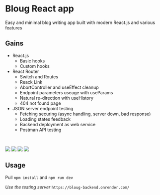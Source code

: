 # Bloug React app

Easy and minimal blog writing app built with modern React.js and various features

## Gains
- React.js
    - Basic hooks
    - Custom hooks
- React Router
    - Switch and Routes
    - Reack Link
    - AbortController and useEffect cleanup
    - Endpoint parameters useage with useParams
    - Natural re-direction with useHistory
    - 404 not found page
- JSON server endpoint testing
    - Fetching securing (async handling, server down, bad response)
    - Loading states feedback
    - Backend deployment as web service
    - Postman API testing

<br>

![](https://shields.io/badge/-react-4377cb?logo=react)
![](https://shields.io/badge/-node-4377cb?logo=node.js)
![](https://shields.io/badge/-json-4377cb?logo=json)
![](https://shields.io/badge/-css-4377cb?logo=css3)


## Usage

Pull `npm install` and `npm run dev`

*Use the testing server*
`https://bloug-backend.onrender.com/`


<!--
## Next
- [ ] Use env variables for endpoint addresses
- [ ] restyle - gray and purple
- [v] fix remote backend json-server
- [ ] blog delete button in blog list
- [ ] Various responsive design techniques
- [ ] search functionality
- [ ] views and likes functionality
- [ ] Input fields to state efficient handling
    - [ ] Input state in url params for input recovery?
- [ ] User areas and dashboards?
- [ ] Alternate fetching tech? (axios/ReactQuery?)

-->

